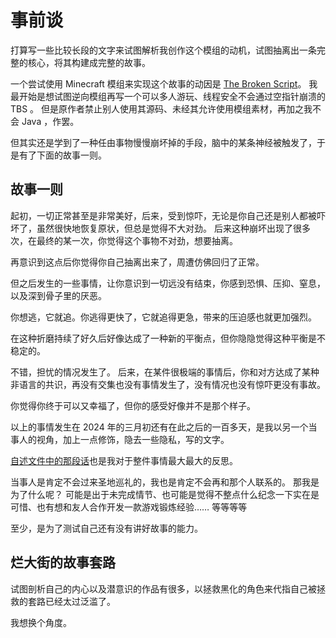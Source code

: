 # 事前谈

打算写一些比较长段的文字来试图解析我创作这个模组的动机，试图抽离出一条完整的核心，将其构建成完整的故事。

一个尝试使用 Minecraft 模组来实现这个故事的动因是 [The Broken Script](https://modrinth.com/mod/the-broken-script)。
我最开始是想试图逆向模组再写一个可以多人游玩、线程安全不会通过空指针崩溃的 TBS 。
但是原作者禁止别人使用其源码、未经其允许使用模组素材，再加之我不会 Java ，作罢。

但其实还是学到了一种任由事物慢慢崩坏掉的手段，脑中的某条神经被触发了，于是有了下面的故事一则。

## 故事一则

起初，一切正常甚至是非常美好，后来，受到惊吓，无论是你自己还是别人都被吓坏了，虽然很快地恢复原状，但总是觉得不大对劲。
后来这种崩坏出现了很多次，在最终的某一次，你觉得这个事物不对劲，想要抽离。

再意识到这点后你觉得你自己抽离出来了，周遭仿佛回归了正常。

但之后发生的一些事情，让你意识到一切远没有结束，你感到恐惧、压抑、窒息，以及深到骨子里的厌恶。

你想逃，它就追。你逃得更快了，它就追得更急，带来的压迫感也就更加强烈。

在这种折磨持续了好久后好像达成了一种新的平衡点，但你隐隐觉得这种平衡是不稳定的。

不错，担忧的情况发生了。
后来，在某件很极端的事情后，你和对方达成了某种非语言的共识，再没有交集也没有事情发生了，没有情况也没有惊吓更没有事故。

你觉得你终于可以又幸福了，但你的感受好像并不是那个样子。

以上的事情发生在 2024 年的三月初还有在此之后的一百多天，是我以另一个当事人的视角，加上一点修饰，隐去一些隐私，写的文字。

[自述文件中的那段话](/README.md#有关玩法的核心介绍)也是我对于整件事情最大最大的反思。

当事人是肯定不会过来圣地巡礼的，我也是肯定不会再和那个人联系的。
那我是为了什么呢？
可能是出于未完成情节、也可能是觉得不整点什么纪念一下实在是可惜、也有想和友人合作开发一款游戏锻炼经验…… 等等等等

至少，是为了测试自己还有没有讲好故事的能力。

## 烂大街的故事套路

试图剖析自己的内心以及潜意识的作品有很多，以拯救黑化的角色来代指自己被拯救的套路已经太过泛滥了。

我想换个角度。
